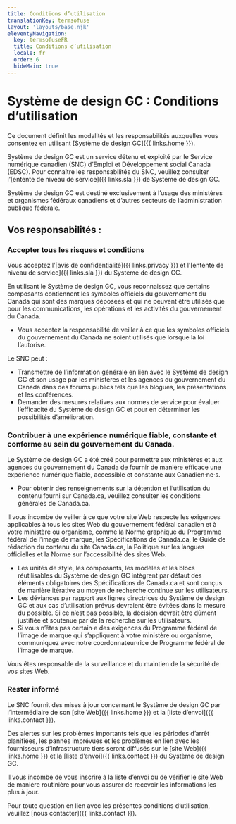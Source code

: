 ```yaml
---
title: Conditions d’utilisation
translationKey: termsofuse
layout: 'layouts/base.njk'
eleventyNavigation:
  key: termsofuseFR
  title: Conditions d’utilisation
  locale: fr
  order: 6
  hideMain: true
---
```


# Système de design GC : Conditions d’utilisation

Ce document définit les modalités et les responsabilités auxquelles vous consentez en utilisant [Système de design GC]({{ links.home }}).

Système de design GC est un service détenu et exploité par le Service numérique canadien (SNC) d’<gcds-link href="https://www.canada.ca/fr/emploi-developpement-social.html" external>Emploi et Développement social Canada (EDSC)</gcds-link>. Pour connaître les responsabilités du SNC, veuillez consulter l’[entente de niveau de service]({{ links.sla }}) de Système de design GC.

Système de design GC est destiné exclusivement à l’usage des ministères et organismes fédéraux canadiens et d’autres secteurs de l’administration publique fédérale.

## Vos responsabilités :

### Accepter tous les risques et conditions

Vous acceptez l’[avis de confidentialité]({{ links.privacy }}) et l’[entente de niveau de service]({{ links.sla }}) du Système de design GC.

En utilisant le Système de design GC, vous reconnaissez que certains composants contiennent les <gcds-link href="https://www.canada.ca/fr/secretariat-conseil-tresor/sujets/communications-gouvernementales/exigences-image-marque/protection-juridique-symboles-officiels-gouvernement-canada.html" external>symboles officiels du gouvernement du Canada</gcds-link> qui sont des marques déposées et qui ne peuvent être utilisés que pour les communications, les opérations et les activités du gouvernement du Canada.

- Vous acceptez la responsabilité de veiller à ce que les <gcds-link href="https://www.canada.ca/fr/secretariat-conseil-tresor/sujets/communications-gouvernementales/exigences-image-marque/protection-juridique-symboles-officiels-gouvernement-canada.html" external>symboles officiels du gouvernement du Canada</gcds-link> ne soient utilisés que lorsque la loi l’autorise.

Le SNC peut :

- Transmettre de l’information générale en lien avec le Système de design GC et son usage par les ministères et les agences du gouvernement du Canada dans des forums publics tels que les blogues, les présentations et les conférences.
- Demander des mesures relatives aux normes de service pour évaluer l’efficacité du Système de design GC et pour en déterminer les possibilités d’amélioration.

### Contribuer à une expérience numérique fiable, constante et conforme au sein du gouvernement du Canada.

Le Système de design GC a été créé pour permettre aux ministères et aux agences du gouvernement du Canada de fournir de manière efficace une expérience numérique fiable, accessible et constante aux Canadien·ne·s.

- Pour obtenir des renseignements sur la détention et l’utilisation du contenu fourni sur Canada.ca, veuillez consulter <gcds-link href="https://www.canada.ca/en/transparency/terms.html" external>les conditions générales de Canada.ca</gcds-link>.

Il vous incombe de veiller à ce que votre site Web respecte les exigences applicables à tous les sites Web du gouvernement fédéral canadien et à votre ministère ou organisme, comme la <gcds-link href="https://www.canada.ca/fr/secretariat-conseil-tresor/services/communications-gouvernementales/norme-graphique.html" external>Norme graphique du Programme fédéral de l’image de marque</gcds-link>, les <gcds-link href="https://conception.canada.ca/specifications.html" external>Spécifications de Canada.ca</gcds-link>, le <gcds-link href="https://conception.canada.ca/guide-redaction/" external>Guide de rédaction du contenu du site Canada.ca</gcds-link>, la <gcds-link href="https://www.tbs-sct.canada.ca/pol/doc-fra.aspx?id=26160" external>Politique sur les langues officielles</gcds-link> et la <gcds-link href="https://www.tbs-sct.canada.ca/pol/doc-fra.aspx?id=23601" external>Norme sur l’accessibilité des sites Web</gcds-link>.

- Les unités de style, les composants, les modèles et les blocs réutilisables du Système de design GC intègrent par défaut des <gcds-link href="https://conception.canada.ca/specifications/elements-obligatoires.html" external>éléments obligatoires</gcds-link> des <gcds-link href="https://conception.canada.ca/specifications.html" external>Spécifications de Canada.ca</gcds-link> et sont conçus de manière itérative au moyen de recherche continue sur les utilisateurs.
- Les déviances par rapport aux lignes directrices du Système de design GC et aux cas d’utilisation prévus devraient être évitées dans la mesure du possible. Si ce n’est pas possible, la décision devrait être dûment justifiée et soutenue par de la recherche sur les utilisateurs.
- Si vous n’êtes pas certain·e des exigences du Programme fédéral de l’image de marque qui s’appliquent à votre ministère ou organisme, communiquez avec notre <gcds-link href="https://www.tbs-sct.canada.ca/ap/fip-pcim/coord-eng.asp" external>coordonnateur·rice de Programme fédéral de l’image de marque</gcds-link>.

Vous êtes responsable de la surveillance et du maintien de la sécurité de vos sites Web.

### Rester informé

Le SNC fournit des mises à jour concernant le Système de design GC par l’intermédiaire de son [site Web]({{ links.home }}) et la [liste d’envoi]({{ links.contact }}).

Des alertes sur les problèmes importants tels que les périodes d’arrêt planifiées, les pannes imprévues et les problèmes en lien avec les fournisseurs d’infrastructure tiers seront diffusés sur le [site Web]({{ links.home }}) et la [liste d’envoi]({{ links.contact }}) du Système de design GC.

Il vous incombe de vous inscrire à la liste d’envoi ou de vérifier le site Web de manière routinière pour vous assurer de recevoir les informations les plus à jour.

Pour toute question en lien avec les présentes conditions d’utilisation, veuillez [nous contacter]({{ links.contact }}).
